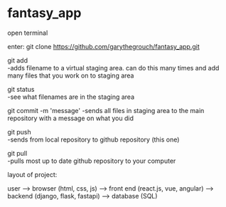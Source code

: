 # fantasy_app  




open terminal  

enter: git clone https://github.com/garythegrouch/fantasy_app.git  

git add <filename>  
-adds filename to a virtual staging area. can do this many times and add many files that you work on to staging area  


git status  
-see what filenames are in the staging area  

git commit -m 'message'
-sends all files in staging area to the main repository with a message on what you did  



git push  
-sends from local repository to github repository (this one)  


git pull  
-pulls most up to date github repository to your computer
  

  





layout of project:  

  user --> browser (html, css, js) --> front end (react.js, vue, angular) --> backend (django, flask, fastapi) --> database (SQL)

